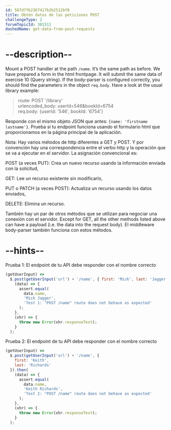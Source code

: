 ```yaml
---
id: 587d7fb2367417b2b2512bf8
title: Obtén datos de las peticiones POST
challengeType: 2
forumTopicId: 301511
dashedName: get-data-from-post-requests
---
```


# --description--

Mount a POST handler at the path `/name`. It’s the same path as before. We have prepared a form in the html frontpage. It will submit the same data of exercise 10 (Query string). If the body-parser is configured correctly, you should find the parameters in the object `req.body`. Have a look at the usual library example:

<blockquote>route: POST '/library'<br>urlencoded_body: userId=546&#x26;bookId=6754 <br>req.body: {userId: '546', bookId: '6754'}</blockquote>

Responde con el mismo objeto JSON que antes: `{name: 'firstname lastname'}`. Prueba si tu endpoint funciona usando el formulario html que proporcionamos en la página principal de la aplicación.

Nota: Hay varios métodos de http diferentes a GET y POST. Y por convención hay una correspondencia entre el verbo http y la operación que se va a ejecutar en el servidor. La asignación convencional es:

POST (a veces PUT): Crea un nuevo recurso usando la información enviada con la solicitud,

GET: Lee un recurso existente sin modificarlo,

PUT o PATCH (a veces POST): Actualiza un recurso usando los datos enviados,

DELETE: Elimina un recurso.

También hay un par de otros métodos que se utilizan para negociar una conexión con el servidor. Except for GET, all the other methods listed above can have a payload (i.e. the data into the request body). El middleware body-parser también funciona con estos métodos.

# --hints--

Prueba 1: El endpoint de tu API debe responder con el nombre correcto

```js
(getUserInput) =>
  $.post(getUserInput('url') + '/name', { first: 'Mick', last: 'Jagger' }).then(
    (data) => {
      assert.equal(
        data.name,
        'Mick Jagger',
        'Test 1: "POST /name" route does not behave as expected'
      );
    },
    (xhr) => {
      throw new Error(xhr.responseText);
    }
  );
```

Prueba 2: El endpoint de tu API debe responder con el nombre correcto

```js
(getUserInput) =>
  $.post(getUserInput('url') + '/name', {
    first: 'Keith',
    last: 'Richards'
  }).then(
    (data) => {
      assert.equal(
        data.name,
        'Keith Richards',
        'Test 2: "POST /name" route does not behave as expected'
      );
    },
    (xhr) => {
      throw new Error(xhr.responseText);
    }
  );
```

